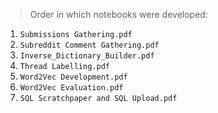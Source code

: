 > Order in which notebooks were developed:
  1. ```Submissions Gathering.pdf```
  2. ```Subreddit Comment Gathering.pdf```
  3. ```Inverse_Dictionary_Builder.pdf```
  4. ```Thread Labelling.pdf```
  5. ```Word2Vec Development.pdf```
  6. ```Word2Vec Evaluation.pdf```
  7. ```SQL Scratchpaper and SQL Upload.pdf```
